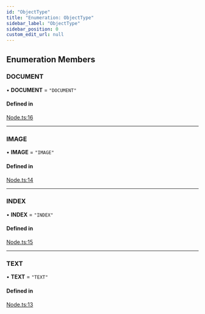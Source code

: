 ```yaml
---
id: "ObjectType"
title: "Enumeration: ObjectType"
sidebar_label: "ObjectType"
sidebar_position: 0
custom_edit_url: null
---
```


## Enumeration Members

### DOCUMENT

• **DOCUMENT** = ``"DOCUMENT"``

#### Defined in

[Node.ts:16](https://github.com/run-llama/LlamaIndexTS/blob/main/packages/core/src/Node.ts#L16)

___

### IMAGE

• **IMAGE** = ``"IMAGE"``

#### Defined in

[Node.ts:14](https://github.com/run-llama/LlamaIndexTS/blob/main/packages/core/src/Node.ts#L14)

___

### INDEX

• **INDEX** = ``"INDEX"``

#### Defined in

[Node.ts:15](https://github.com/run-llama/LlamaIndexTS/blob/main/packages/core/src/Node.ts#L15)

___

### TEXT

• **TEXT** = ``"TEXT"``

#### Defined in

[Node.ts:13](https://github.com/run-llama/LlamaIndexTS/blob/main/packages/core/src/Node.ts#L13)
